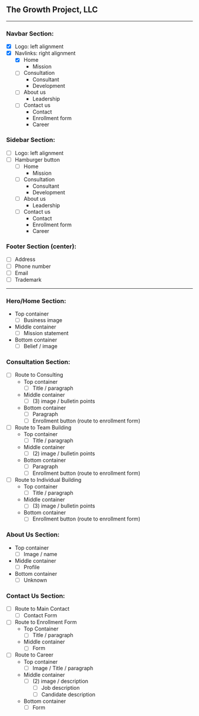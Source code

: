 ## **The Growth Project, LLC**

---

### Navbar Section:

- [x] Logo: left alignment
- [x] Navlinks: right alignment
  - [x] Home
    - Mission
  - [ ] Consultation
    - Consultant
    - Development
  - [ ] About us
    - Leadership
  - [ ] Contact us
    - Contact
    - Enrollment form
    - Career

### Sidebar Section:

- [ ] Logo: left alignment
- [ ] Hamburger button
  - [ ] Home
    - Mission
  - [ ] Consultation
    - Consultant
    - Development
  - [ ] About us
    - Leadership
  - [ ] Contact us
    - Contact
    - Enrollment form
    - Career

### Footer Section (center):

- [ ] Address
- [ ] Phone number
- [ ] Email
- [ ] Trademark

---

### Hero/Home Section:

- Top container
  - [ ] Business image
- Middle container
  - [ ] Mission statement
- Bottom container
  - [ ] Belief / image

### Consultation Section:

- [ ] Route to Consulting
  - Top container
    - [ ] Title / paragraph
  - Middle container
    - [ ] (3) image / bulletin points
  - Bottom container
    - [ ] Paragraph
    - [ ] Enrollment button (route to enrollment form)
- [ ] Route to Team Building
  - Top container
    - [ ] Title / paragraph
  - Middle container
    - [ ] (2) image / bulletin points
  - Bottom container
    - [ ] Paragraph
    - [ ] Enrollment button (route to enrollment form)
- [ ] Route to Individual Building
  - Top container
    - [ ] Title / paragraph
  - Middle container
    - [ ] (3) image / bulletin points
  - Bottom container
    - [ ] Enrollment button (route to enrollment form)

### About Us Section:

- Top container
  - [ ] Image / name
- Middle container
  - [ ] Profile
- Bottom container
  - [ ] Unknown

### Contact Us Section:

- [ ] Route to Main Contact
  - [ ] Contact Form
- [ ] Route to Enrollment Form
  - Top Container
    - [ ] Title / paragraph
  - Middle container
    - [ ] Form
- [ ] Route to Career
  - Top container
    - [ ] Image / Title / paragraph
  - Middle container
    - [ ] (2) image / description
      - [ ] Job description
      - [ ] Candidate description
  - Bottom container
    - [ ] Form

